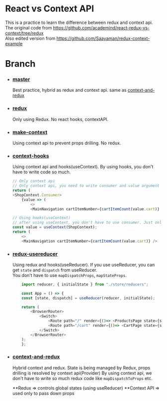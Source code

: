 # React vs Context API

This is a practice to learn the difference between redux and context api.  
The original code from https://github.com/academind/react-redux-vs-context/tree/redux  
Also edited version from https://github.com/Saayaman/redux-context-example

# Branch

- ### [master](https://github.com/eastend-street/react-redux-vs-context/tree/master)  
  Best practice, hybrid as redux and context api. same as [context-and-redux](https://github.com/eastend-street/react-redux-vs-context/tree/context-and-redux)

- ### [redux](https://github.com/eastend-street/react-redux-vs-context/tree/redux)  
   Only using Redux. No react hooks, contextAPI.

- ### [make-context](https://github.com/eastend-street/react-redux-vs-context/tree/make-context)  
   Using context api to prevent props drilling. No redux.

- ### [context-hooks](https://github.com/eastend-street/react-redux-vs-context/tree/context-hooks)  
   Using context api and hooks(useContext). By using hooks, you don't have to write code so much.


    ```javaScript
    // Only context api
    // Only context api, you need to write consumer and value argument
    return (
    <ShopContext.Consumer>
        {value => (
            <>
            <MainNavigation cartItemNumber={cartItemCount(value.cart)} />
    ```

    ```javaScript
    // Using hooks(useContext)
    // after using useContext, you don't have to use consumer. Just only use useContext and import value.
    const value = useContext(ShopContext);
    return (
        <>
        <MainNavigation cartItemNumber={cartItemCount(value.cart)} />
    ```

- ### [redux-usereducer](https://github.com/eastend-street/react-redux-vs-context/tree/redux-usereducer)  
   Using redux and hooks(useReducer). If you use useReducer, you can get `state` and `dispatch` from useReducer.  
   You don't have to use `mapDispatchProps`, `mapStateProps`.

    ```javascript
        import reducer, { initialState } from "./store/reducers";

        const App = () => {
        const [state, dispatch] = useReducer(reducer, initialState);

        return (
            <BrowserRouter>
                <Switch>
                    <Route path="/" render={()=> <ProductsPage state={state} dispatch={dispatch} />} exact />
                    <Route path="/cart" render={()=> <CartPage state={state} dispatch={dispatch} />} exact />
                </Switch>
            </BrowserRouter>
        );
        };
    ```

- ### [context-and-redux](https://github.com/eastend-street/react-redux-vs-context/tree/context-and-redux)  
   Hybrid context and redux. State is being managed by Redux, props drilling is resolved by context api(Provider)
   By using context api, we don't have to write so much redux code like `mapDispatchToProps` etc.  
   
   **Redux => controls global states (using useReducer)
   **Context API => used only to pass down props

